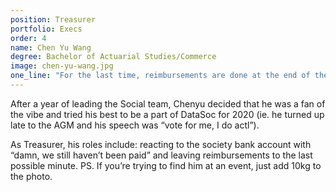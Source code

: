 ```yaml
---
position: Treasurer
portfolio: Execs
order: 4
name: Chen Yu Wang
degree: Bachelor of Actuarial Studies/Commerce
image: chen-yu-wang.jpg
one_line: "For the last time, reimbursements are done at the end of the month!"
---
```


After a year of leading the Social team, Chenyu decided that he was a fan of the vibe and tried his best to be a part of DataSoc for 2020 (ie. he turned up late to the AGM and his speech was “vote for me, I do actl”). 

As Treasurer, his roles include: reacting to the society bank account with “damn, we still haven’t been paid” and leaving reimbursements to the last possible minute.
PS. If you’re trying to find him at an event, just add 10kg to the photo.